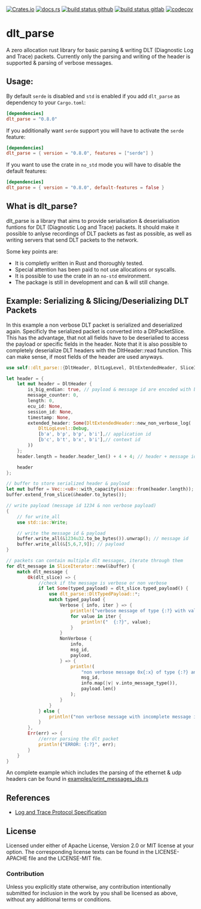[![Crates.io](https://img.shields.io/crates/v/dlt_parse.svg)](https://crates.io/crates/dlt_parse)
[![docs.rs](https://docs.rs/dlt_parse/badge.svg)](https://docs.rs/dlt_parse)
[![build status github](https://github.com/JulianSchmid/dlt-parse-rs/actions/workflows/main.yml/badge.svg?branch=main)](https://github.com/JulianSchmid/dlt-parse-rs/actions/workflows/main.yml)
[![build status gitlab](https://gitlab.com/julian.schmid/dlt-parse-rs/badges/main/pipeline.svg)](https://gitlab.com/julian.schmid/dlt-parse-rs/-/commits/main)
[![codecov](https://codecov.io/gh/JulianSchmid/dlt-parse-rs/branch/main/graph/badge.svg?token=D1LANr6nox)](https://codecov.io/gh/JulianSchmid/dlt-parse-rs)

# dlt_parse

A zero allocation rust library for basic parsing & writing DLT (Diagnostic Log and Trace)
packets. Currently only the parsing and writing of the header is supported & parsing of verbose messages.

## Usage:

By default `serde` is disabled and `std` is enabled if you add `dlt_parse` as dependency to your `Cargo.toml`:

```toml
[dependencies]
dlt_parse = "0.8.0"
```

If you additionally want `serde` support you will have to activate the `serde` feature:

```toml
[dependencies]
dlt_parse = { version = "0.8.0", features = ["serde"] }
```

If you want to use the crate in `no_std` mode you will have to disable the default features:

```toml
[dependencies]
dlt_parse = { version = "0.8.0", default-features = false }
```

## What is dlt_parse?
dlt_parse is a library that aims to provide serialisation & deserialisation funtions for DLT (Diagnostic Log and Trace) packets.
It should make it possible to anlyse recordings of DLT packets as fast as possible, as well as writing servers
that send DLT packets to the network.

Some key points are:

* It is completly written in Rust and thoroughly tested.
* Special attention has been paid to not use allocations or syscalls.
* It is possible to use the crate in an `no-std` environment.
* The package is still in development and can & will still change.

## Example: Serializing & Slicing/Deserializing DLT Packets

In this example a non verbose DLT packet is serialized and deserialized again. Specificly the serialized packet is
converted into a DltPacketSlice. This has the advantage, that not all fields have to be deserialied to
access the payload or specific fields in the header. Note that it is also possible to completely deserialize
DLT headers with the DltHeader::read function. This can make sense, if most fields of the header are used anyways.

```rust
use self::dlt_parse::{DltHeader, DltLogLevel, DltExtendedHeader, SliceIterator};

let header = {
    let mut header = DltHeader {
        is_big_endian: true, // payload & message id are encoded with big endian
        message_counter: 0,
        length: 0,
        ecu_id: None,
        session_id: None,
        timestamp: None,
        extended_header: Some(DltExtendedHeader::new_non_verbose_log(
            DltLogLevel::Debug,
            [b'a', b'p', b'p', b'i'],// application id
            [b'c', b't', b'x', b'i'],// context id
        ))
    };
    header.length = header.header_len() + 4 + 4; // header + message id + payload

    header
};

// buffer to store serialized header & payload
let mut buffer = Vec::<u8>::with_capacity(usize::from(header.length));
buffer.extend_from_slice(&header.to_bytes());

// write payload (message id 1234 & non verbose payload)
{
    // for write_all
    use std::io::Write;

    // write the message id & payload
    buffer.write_all(&1234u32.to_be_bytes()).unwrap(); // message id
    buffer.write_all(&[5,6,7,9]); // payload
}

// packets can contain multiple dlt messages, iterate through them
for dlt_message in SliceIterator::new(&buffer) {
    match dlt_message {
        Ok(dlt_slice) => {
            //check if the message is verbose or non verbose
            if let Some(typed_payload) = dlt_slice.typed_payload() {
                use dlt_parse::DltTypedPayload::*;
                match typed_payload {
                    Verbose { info, iter } => {
                        println!("verbose message of type {:?} with values:", info.into_message_type());
                        for value in iter {
                            println!("  {:?}", value);
                        }
                    }
                    NonVerbose {
                        info,
                        msg_id,
                        payload,
                    } => {
                        println!(
                            "non verbose message 0x{:x} of type {:?} and {} bytes of payload",
                            msg_id,
                            info.map(|v| v.into_message_type()),
                            payload.len()
                        );
                    }
                }
            } else {
                println!("non verbose message with incomplete message id");
            }
        },
        Err(err) => {
            //error parsing the dlt packet
            println!("ERROR: {:?}", err);
        }
    }
}
```

An complete example which includes the parsing of the ethernet & udp headers can be found in [examples/print_messages_ids.rs](examples/print_messages_ids.rs)

## References
* [Log and Trace Protocol Specification](https://www.autosar.org/fileadmin/standards/foundation/1-3/AUTOSAR_PRS_LogAndTraceProtocol.pdf)

## License
Licensed under either of Apache License, Version 2.0 or MIT license at your option. The corresponding license texts can be found in the LICENSE-APACHE file and the LICENSE-MIT file.

### Contribution
Unless you explicitly state otherwise, any contribution intentionally submitted for inclusion in the work by you shall be licensed as above, without any additional terms or conditions.
